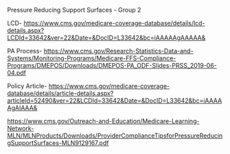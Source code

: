 Pressure Reducing Support Surfaces - Group 2

LCD- https://www.cms.gov/medicare-coverage-database/details/lcd-details.aspx?LCDId=33642&ver=22&Date=&DocID=L33642&bc=iAAAAAgAAAAA&

PA Process- https://www.cms.gov/Research-Statistics-Data-and-Systems/Monitoring-Programs/Medicare-FFS-Compliance-Programs/DMEPOS/Downloads/DMEPOS-PA_ODF-Slides-PRSS_2019-06-04.pdf

Policy Article- https://www.cms.gov/medicare-coverage-database/details/article-details.aspx?articleId=52490&ver=22&LCDId=33642&Date=&DocID=L33642&bc=iAAAAAgAIAAA&

https://www.cms.gov/Outreach-and-Education/Medicare-Learning-Network-MLN/MLNProducts/Downloads/ProviderComplianceTipsforPressureReducingSupportSurfaces-MLN9129167.pdf